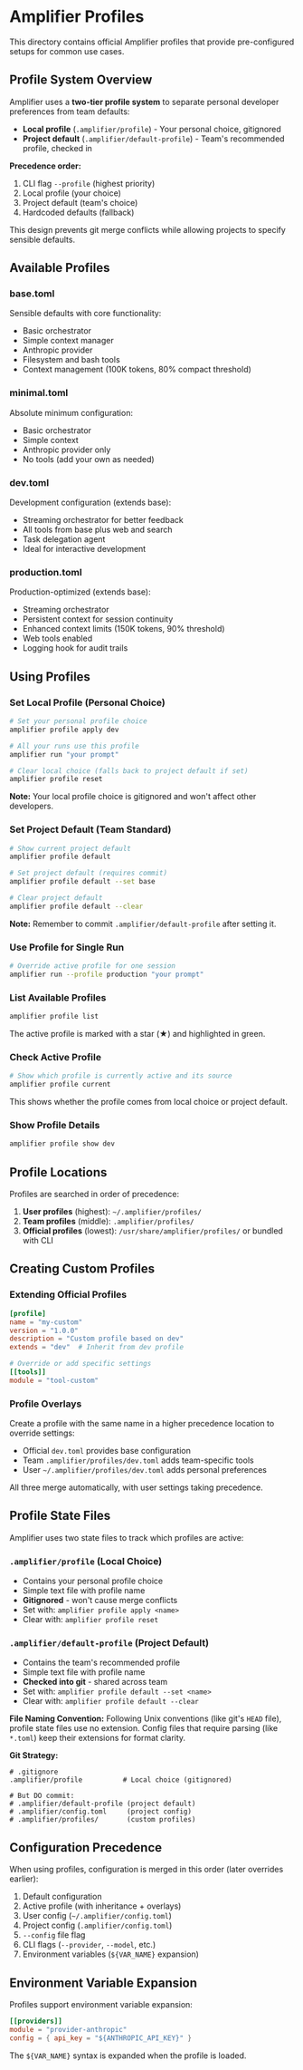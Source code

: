 # Amplifier Profiles

This directory contains official Amplifier profiles that provide pre-configured setups for common use cases.

## Profile System Overview

Amplifier uses a **two-tier profile system** to separate personal developer preferences from team defaults:

- **Local profile** (`.amplifier/profile`) - Your personal choice, gitignored
- **Project default** (`.amplifier/default-profile`) - Team's recommended profile, checked in

**Precedence order:**
1. CLI flag `--profile` (highest priority)
2. Local profile (your choice)
3. Project default (team's choice)
4. Hardcoded defaults (fallback)

This design prevents git merge conflicts while allowing projects to specify sensible defaults.

## Available Profiles

### base.toml
Sensible defaults with core functionality:
- Basic orchestrator
- Simple context manager
- Anthropic provider
- Filesystem and bash tools
- Context management (100K tokens, 80% compact threshold)

### minimal.toml
Absolute minimum configuration:
- Basic orchestrator
- Simple context
- Anthropic provider only
- No tools (add your own as needed)

### dev.toml
Development configuration (extends base):
- Streaming orchestrator for better feedback
- All tools from base plus web and search
- Task delegation agent
- Ideal for interactive development

### production.toml
Production-optimized (extends base):
- Streaming orchestrator
- Persistent context for session continuity
- Enhanced context limits (150K tokens, 90% threshold)
- Web tools enabled
- Logging hook for audit trails

## Using Profiles

### Set Local Profile (Personal Choice)
```bash
# Set your personal profile choice
amplifier profile apply dev

# All your runs use this profile
amplifier run "your prompt"

# Clear local choice (falls back to project default if set)
amplifier profile reset
```

**Note:** Your local profile choice is gitignored and won't affect other developers.

### Set Project Default (Team Standard)
```bash
# Show current project default
amplifier profile default

# Set project default (requires commit)
amplifier profile default --set base

# Clear project default
amplifier profile default --clear
```

**Note:** Remember to commit `.amplifier/default-profile` after setting it.

### Use Profile for Single Run
```bash
# Override active profile for one session
amplifier run --profile production "your prompt"
```

### List Available Profiles
```bash
amplifier profile list
```

The active profile is marked with a star (★) and highlighted in green.

### Check Active Profile
```bash
# Show which profile is currently active and its source
amplifier profile current
```

This shows whether the profile comes from local choice or project default.

### Show Profile Details
```bash
amplifier profile show dev
```

## Profile Locations

Profiles are searched in order of precedence:

1. **User profiles** (highest): `~/.amplifier/profiles/`
2. **Team profiles** (middle): `.amplifier/profiles/`
3. **Official profiles** (lowest): `/usr/share/amplifier/profiles/` or bundled with CLI

## Creating Custom Profiles

### Extending Official Profiles
```toml
[profile]
name = "my-custom"
version = "1.0.0"
description = "Custom profile based on dev"
extends = "dev"  # Inherit from dev profile

# Override or add specific settings
[[tools]]
module = "tool-custom"
```

### Profile Overlays
Create a profile with the same name in a higher precedence location to override settings:

- Official `dev.toml` provides base configuration
- Team `.amplifier/profiles/dev.toml` adds team-specific tools
- User `~/.amplifier/profiles/dev.toml` adds personal preferences

All three merge automatically, with user settings taking precedence.

## Profile State Files

Amplifier uses two state files to track which profiles are active:

### `.amplifier/profile` (Local Choice)
- Contains your personal profile choice
- Simple text file with profile name
- **Gitignored** - won't cause merge conflicts
- Set with: `amplifier profile apply <name>`
- Clear with: `amplifier profile reset`

### `.amplifier/default-profile` (Project Default)
- Contains the team's recommended profile
- Simple text file with profile name
- **Checked into git** - shared across team
- Set with: `amplifier profile default --set <name>`
- Clear with: `amplifier profile default --clear`

**File Naming Convention:**
Following Unix conventions (like git's `HEAD` file), profile state files use no extension. Config files that require parsing (like `*.toml`) keep their extensions for format clarity.

**Git Strategy:**
```gitignore
# .gitignore
.amplifier/profile          # Local choice (gitignored)

# But DO commit:
# .amplifier/default-profile (project default)
# .amplifier/config.toml     (project config)
# .amplifier/profiles/       (custom profiles)
```

## Configuration Precedence

When using profiles, configuration is merged in this order (later overrides earlier):

1. Default configuration
2. Active profile (with inheritance + overlays)
3. User config (`~/.amplifier/config.toml`)
4. Project config (`.amplifier/config.toml`)
5. `--config` file flag
6. CLI flags (`--provider`, `--model`, etc.)
7. Environment variables (`${VAR_NAME}` expansion)

## Environment Variable Expansion

Profiles support environment variable expansion:

```toml
[[providers]]
module = "provider-anthropic"
config = { api_key = "${ANTHROPIC_API_KEY}" }
```

The `${VAR_NAME}` syntax is expanded when the profile is loaded.
